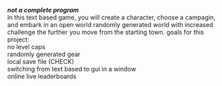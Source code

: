 ***not a complete program***     
In this text based game, you will create a character, choose a campagin, and embark in an open world randomly generated world with increased challenge the further you move from the starting town.
goals for this project:   
  no level caps   
  randomly generated gear   
  local save file (CHECK)   
  switching from text based to gui in a window   
  online live leaderboards
